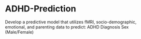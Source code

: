# ADHD-Prediction
Develop a predictive model that utilizes fMRI, socio-demographic, emotional, and parenting data to predict: ADHD Diagnosis Sex (Male/Female)
